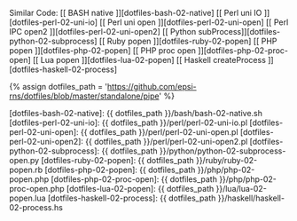 <div class="panel panel-primary">
  <div class="panel-body" markdown="1">

Similar Code: 
[[ BASH native ]][dotfiles-bash-02-native]
[[ Perl uni IO ]][dotfiles-perl-02-uni-io]
[[ Perl uni open ]][dotfiles-perl-02-uni-open]
[[ Perl IPC open2 ]][dotfiles-perl-02-uni-open2]
[[ Python subProcess]][dotfiles-python-02-subprocess]
[[ Ruby popen ]][dotfiles-ruby-02-popen]
[[ PHP popen ]][dotfiles-php-02-popen]
[[ PHP proc open ]][dotfiles-php-02-proc-open]
[[ Lua popen ]][dotfiles-lua-02-popen]
[[ Haskell createProcess ]][dotfiles-haskell-02-process]

[//]: <> ( -- -- -- links below -- -- -- )

{% assign dotfiles_path = 'https://github.com/epsi-rns/dotfiles/blob/master/standalone/pipe' %}

[dotfiles-bash-02-native]:       {{ dotfiles_path }}/bash/bash-02-native.sh
[dotfiles-perl-02-uni-io]:       {{ dotfiles_path }}/perl/perl-02-uni-io.pl
[dotfiles-perl-02-uni-open]:     {{ dotfiles_path }}/perl/perl-02-uni-open.pl
[dotfiles-perl-02-uni-open2]:    {{ dotfiles_path }}/perl/perl-02-uni-open2.pl
[dotfiles-python-02-subprocess]: {{ dotfiles_path }}/python/python-02-subprocess-open.py
[dotfiles-ruby-02-popen]:        {{ dotfiles_path }}/ruby/ruby-02-popen.rb
[dotfiles-php-02-popen]:         {{ dotfiles_path }}/php/php-02-popen.php
[dotfiles-php-02-proc-open]:     {{ dotfiles_path }}/php/php-02-proc-open.php
[dotfiles-lua-02-popen]:         {{ dotfiles_path }}/lua/lua-02-popen.lua
[dotfiles-haskell-02-process]:   {{ dotfiles_path }}/haskell/haskell-02-process.hs

  </div>
</div>
